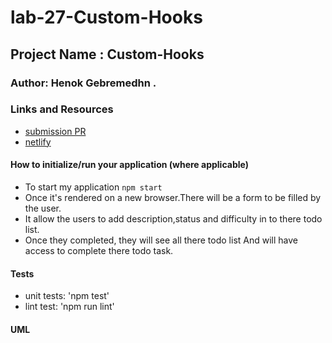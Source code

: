 # lab-27-Custom-Hooks

## Project Name : Custom-Hooks

### Author: Henok Gebremedhn .

### Links and Resources


- [submission PR]()
- [netlify]()



#### How to initialize/run your application (where applicable)

- To start my application `npm start` 
- Once it's rendered on a new browser.There will be a form to be filled by the user.
- It allow the users to add  description,status and difficulty in to there todo list. 
- Once they completed, they will see all there todo list And will have access to complete there todo task. 
 

#### Tests

- unit tests: 'npm test'
- lint test: 'npm run lint'

#### UML